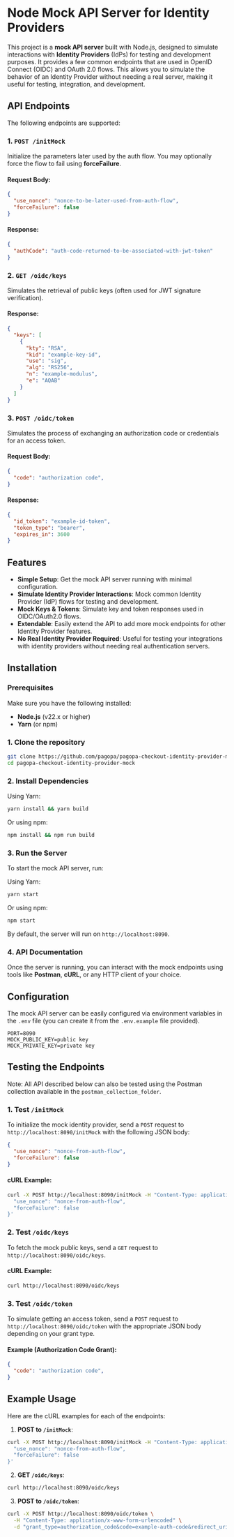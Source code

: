 # Node Mock API Server for Identity Providers

This project is a **mock API server** built with Node.js, designed to simulate interactions with **Identity Providers** (IdPs) for testing and development purposes. It provides a few common endpoints that are used in OpenID Connect (OIDC) and OAuth 2.0 flows. This allows you to simulate the behavior of an Identity Provider without needing a real server, making it useful for testing, integration, and development.

## API Endpoints

The following endpoints are supported:

### 1. `POST /initMock`

Initialize the parameters later used by the auth flow. You may optionally force the flow to fail using **forceFailure**.

#### Request Body:

```json
{
  "use_nonce": "nonce-to-be-later-used-from-auth-flow",
  "forceFailure": false
}
```

#### Response:

```json
{
  "authCode": "auth-code-returned-to-be-associated-with-jwt-token"
}
```

### 2. `GET /oidc/keys`

Simulates the retrieval of public keys (often used for JWT signature verification).

#### Response:

```json
{
  "keys": [
    {
      "kty": "RSA",
      "kid": "example-key-id",
      "use": "sig",
      "alg": "RS256",
      "n": "example-modulus",
      "e": "AQAB"
    }
  ]
}
```

### 3. `POST /oidc/token`

Simulates the process of exchanging an authorization code or credentials for an access token.

#### Request Body:

```json
{
  "code": "authorization code",
}
```

#### Response:

```json
{
  "id_token": "example-id-token",
  "token_type": "bearer",
  "expires_in": 3600
}
```

## Features

- **Simple Setup**: Get the mock API server running with minimal configuration.
- **Simulate Identity Provider Interactions**: Mock common Identity Provider (IdP) flows for testing and development.
- **Mock Keys & Tokens**: Simulate key and token responses used in OIDC/OAuth2.0 flows.
- **Extendable**: Easily extend the API to add more mock endpoints for other Identity Provider features.
- **No Real Identity Provider Required**: Useful for testing your integrations with identity providers without needing real authentication servers.

## Installation

### Prerequisites

Make sure you have the following installed:

- **Node.js** (v22.x or higher)
- **Yarn** (or npm)

### 1. Clone the repository

```bash
git clone https://github.com/pagopa/pagopa-checkout-identity-provider-mock.git
cd pagopa-checkout-identity-provider-mock
```

### 2. Install Dependencies

Using Yarn:

```bash
yarn install && yarn build
```

Or using npm:

```bash
npm install && npm run build
```

### 3. Run the Server

To start the mock API server, run:

Using Yarn:

```bash
yarn start
```

Or using npm:

```bash
npm start
```

By default, the server will run on `http://localhost:8090`.

### 4. API Documentation

Once the server is running, you can interact with the mock endpoints using tools like **Postman**, **cURL**, or any HTTP client of your choice.

## Configuration

The mock API server can be easily configured via environment variables in the `.env` file (you can create it from the `.env.example` file provided).

```env
PORT=8090
MOCK_PUBLIC_KEY=public key
MOCK_PRIVATE_KEY=private key
```

## Testing the Endpoints

Note: All API described below can also be tested using the Postman collection available in the `postman_collection_folder`.

### 1. Test `/initMock`

To initialize the mock identity provider, send a `POST` request to `http://localhost:8090/initMock` with the following JSON body:

```json
{
  "use_nonce": "nonce-from-auth-flow",
  "forceFailure": false
}
```

#### cURL Example:

```bash
curl -X POST http://localhost:8090/initMock -H "Content-Type: application/json" -d '{
  "use_nonce": "nonce-from-auth-flow",
  "forceFailure": false
}'
```

### 2. Test `/oidc/keys`

To fetch the mock public keys, send a `GET` request to `http://localhost:8090/oidc/keys`.

#### cURL Example:

```bash
curl http://localhost:8090/oidc/keys
```

### 3. Test `/oidc/token`

To simulate getting an access token, send a `POST` request to `http://localhost:8090/oidc/token` with the appropriate JSON body depending on your grant type.

#### Example (Authorization Code Grant):

```json
{
  "code": "authorization code",
}
```

## Example Usage

Here are the cURL examples for each of the endpoints:

1. **POST to `/initMock`**:

```bash
curl -X POST http://localhost:8090/initMock -H "Content-Type: application/json" -d '{
  "use_nonce": "nonce-from-auth-flow",
  "forceFailure": false
}'
```

2. **GET `/oidc/keys`**:

```bash
curl http://localhost:8090/oidc/keys
```

3. **POST to `/oidc/token`**:

```bash
curl -X POST http://localhost:8090/oidc/token \
  -H "Content-Type: application/x-www-form-urlencoded" \
  -d "grant_type=authorization_code&code=example-auth-code&redirect_uri=https://example.com/callback"
```

